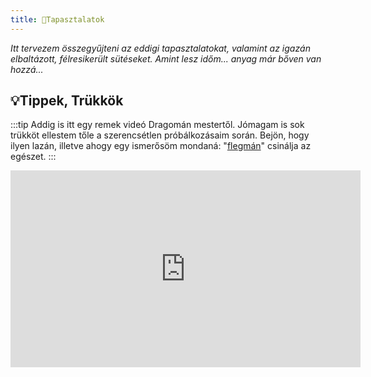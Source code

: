 ```yaml
---
title: 🚧Tapasztalatok
---
```


*Itt tervezem összegyűjteni az eddigi tapasztalatokat, valamint az igazán elbaltázott, félresikerült sütéseket.
Amint lesz időm... anyag már bőven van hozzá...*

## 💡Tippek, Trükkök
:::tip
Addig is itt egy remek videó Dragomán mestertől. Jómagam is sok trükköt ellestem tőle a szerencsétlen próbálkozásaim során. Bejön, hogy ilyen lazán, illetve ahogy egy ismerősöm mondaná: "[flegmán](https://www.arcanum.com/hu/online-kiadvanyok/Lexikonok-a-magyar-nyelv-ertelmezo-szotara-1BE8B/f-28F2F/flegma-2B95E/ "Tényleg nem én találtam ki! Egy nagyon precíz, rendnáci, rendszerfetisiszta mérnök barátom használta rá a flegma jelzőt, miután látta a videót 😅")" csinálja az egészet. 
:::

<iframe width="560" height="315" src="https://www.youtube.com/embed/AVgZHn8m0ZA" title="YouTube video player" frameborder="0" allow="accelerometer; autoplay; clipboard-write; encrypted-media; gyroscope; picture-in-picture" allowfullscreen></iframe>